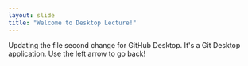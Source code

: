 ```yaml
---
layout: slide
title: "Welcome to Desktop Lecture!"
---
```

Updating the file second change for GitHub Desktop. It's a Git Desktop application.
Use the left arrow to go back!
